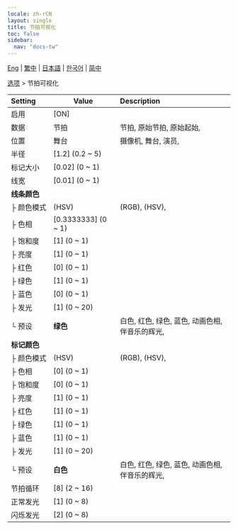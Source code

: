 ```yaml
---
locale: zh-rCN
layout: single
title: 节拍可视化
toc: false
sidebar:
  nav: "docs-tw"
---
```

[Eng](/dancexr/menu/2025.4/stage/beats_visualizer) | [繁中](/tw/dancexr/menu/2025.4/stage/beats_visualizer) | [日本語](/jp/dancexr/menu/2025.4/stage/beats_visualizer) | [한국어](/kr/dancexr/menu/2025.4/stage/beats_visualizer) | [简中](/zh/dancexr/menu/2025.4/stage/beats_visualizer)

[选项](../menu#选项) > 节拍可视化



| Setting | Value | Description |
| :--- | --- | :--- |
|<nobr>启用</nobr>| [ON] | 
|<nobr>数据</nobr>| 节拍 | 节拍, 原始节拍, 原始起始, 
|<nobr>位置</nobr>| 舞台 | 摄像机, 舞台, 演员, 
|<nobr>半径</nobr>| [1.2] (0.2 ~ 5) | 
|<nobr>标记大小</nobr>| [0.02] (0 ~ 1) | 
|<nobr>线宽</nobr>| [0.01] (0 ~ 1) | 
|<nobr><b>线条颜色</b></nobr>| | 
|<nobr>├&nbsp;颜色模式</nobr>| (HSV) | (RGB), (HSV), 
|<nobr>├&nbsp;色相</nobr>| [0.3333333] (0 ~ 1) | 
|<nobr>├&nbsp;饱和度</nobr>| [1] (0 ~ 1) | 
|<nobr>├&nbsp;亮度</nobr>| [1] (0 ~ 1) | 
|<nobr>├&nbsp;红色</nobr>| [0] (0 ~ 1) | 
|<nobr>├&nbsp;绿色</nobr>| [1] (0 ~ 1) | 
|<nobr>├&nbsp;蓝色</nobr>| [0] (0 ~ 1) | 
|<nobr>├&nbsp;发光</nobr>| [1] (0 ~ 20) | 
|<nobr>└&nbsp;预设</nobr>| **绿色** | 白色, 红色, 绿色, 蓝色, 动画色相, 伴音乐的辉光,  |
|<nobr><b>标记颜色</b></nobr>| | 
|<nobr>├&nbsp;颜色模式</nobr>| (HSV) | (RGB), (HSV), 
|<nobr>├&nbsp;色相</nobr>| [0] (0 ~ 1) | 
|<nobr>├&nbsp;饱和度</nobr>| [0] (0 ~ 1) | 
|<nobr>├&nbsp;亮度</nobr>| [1] (0 ~ 1) | 
|<nobr>├&nbsp;红色</nobr>| [1] (0 ~ 1) | 
|<nobr>├&nbsp;绿色</nobr>| [1] (0 ~ 1) | 
|<nobr>├&nbsp;蓝色</nobr>| [1] (0 ~ 1) | 
|<nobr>├&nbsp;发光</nobr>| [1] (0 ~ 20) | 
|<nobr>└&nbsp;预设</nobr>| **白色** | 白色, 红色, 绿色, 蓝色, 动画色相, 伴音乐的辉光,  |
|<nobr>节拍循环</nobr>| [8] (2 ~ 16) | 
|<nobr>正常发光</nobr>| [1] (0 ~ 8) | 
|<nobr>闪烁发光</nobr>| [2] (0 ~ 8) | 
